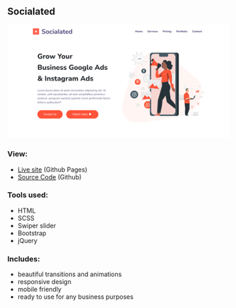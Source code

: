 ## Socialated

![project preview](./project-preview.png)

### View:
- [Live site](https://sam4web.github.io/socialated-template/) (Github Pages)
- [Source Code](https://github.com/sam4web/socialated-template/) (Github)


### Tools used:
- HTML
- SCSS
- Swiper slider
- Bootstrap
- jQuery


### Includes:
- beautiful transitions and animations
- responsive design
- mobile friendly
- ready to use for any business purposes
